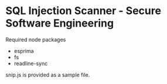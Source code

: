 # SQL Injection Scanner - Secure Software Engineering

Required node packages
- esprima
- fs
- readline-sync


snip.js is provided as a sample file.
